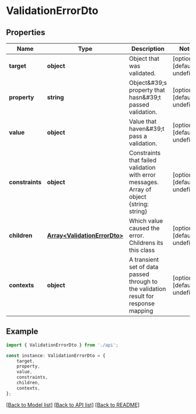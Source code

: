 # ValidationErrorDto


## Properties

Name | Type | Description | Notes
------------ | ------------- | ------------- | -------------
**target** | **object** | Object that was validated. | [optional] [default to undefined]
**property** | **string** | Object\&#39;s property that hasn\&#39;t passed validation. | [optional] [default to undefined]
**value** | **object** | Value that haven\&#39;t pass a validation. | [optional] [default to undefined]
**constraints** | **object** | Constraints that failed validation with error messages. Array of object {string: string} | [optional] [default to undefined]
**children** | [**Array&lt;ValidationErrorDto&gt;**](ValidationErrorDto.md) | Which value caused the error. Childrens its this class | [optional] [default to undefined]
**contexts** | **object** | A transient set of data passed through to the validation result for response mapping | [optional] [default to undefined]

## Example

```typescript
import { ValidationErrorDto } from './api';

const instance: ValidationErrorDto = {
    target,
    property,
    value,
    constraints,
    children,
    contexts,
};
```

[[Back to Model list]](../README.md#documentation-for-models) [[Back to API list]](../README.md#documentation-for-api-endpoints) [[Back to README]](../README.md)
